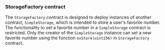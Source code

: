### StorageFactory contract

The `StorageFactory` contract is designed to deploy instances of another contract, `SimpleStorage`, which is intended to store a user's favorite number. 
The functionality to set a favorite number in a `SimpleStorage` contract is restricted. Only the creator of the `SimpleStorage` instance can set a new favorite number using the function `exStore(uint256)` in `StorageFactory` contract.

